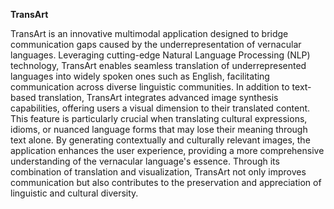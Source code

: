 **TransArt**

TransArt is an innovative multimodal application designed to bridge communication gaps caused by the underrepresentation of vernacular languages. 
Leveraging cutting-edge Natural Language Processing (NLP) technology, TransArt enables seamless translation of underrepresented languages into widely spoken ones such as English, facilitating communication across diverse linguistic communities.
In addition to text-based translation, TransArt integrates advanced image synthesis capabilities, 
offering users a visual dimension to their translated content. This feature is particularly crucial 
when translating cultural expressions, idioms, or nuanced language forms that may lose their 
meaning through text alone. By generating contextually and culturally relevant images, the 
application enhances the user experience, providing a more comprehensive understanding of 
the vernacular language's essence.
Through its combination of translation and visualization, 
TransArt not only improves communication but also contributes to the preservation and 
appreciation of linguistic and cultural diversity.
